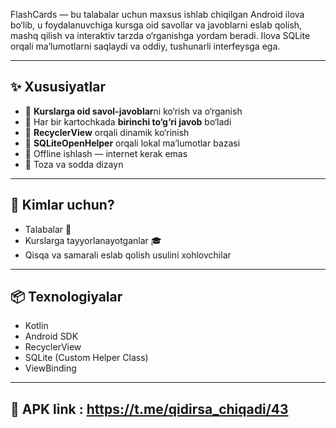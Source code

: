 FlashCards — bu talabalar uchun maxsus ishlab chiqilgan Android ilova bo‘lib, u foydalanuvchiga kursga oid savollar va javoblarni eslab qolish, mashq qilish va interaktiv tarzda o‘rganishga yordam beradi. Ilova SQLite orqali ma’lumotlarni saqlaydi va oddiy, tushunarli interfeysga ega.

---

## ✨ Xususiyatlar

- 🔹 **Kurslarga oid savol-javoblar**ni ko‘rish va o‘rganish
- 🔹 Har bir kartochkada **birinchi to‘g‘ri javob** bo‘ladi
- 🔹 **RecyclerView** orqali dinamik ko‘rinish
- 🔹 **SQLiteOpenHelper** orqali lokal ma’lumotlar bazasi
- 🔹 Offline ishlash — internet kerak emas
- 🔹 Toza va sodda dizayn

---

## 🧠 Kimlar uchun?

- Talabalar 📘
- Kurslarga tayyorlanayotganlar 🎓
- Qisqa va samarali eslab qolish usulini xohlovchilar

---

## 📦 Texnologiyalar

- Kotlin
- Android SDK
- RecyclerView
- SQLite (Custom Helper Class)
- ViewBinding

---

## 🚀 APK link : https://t.me/qidirsa_chiqadi/43
